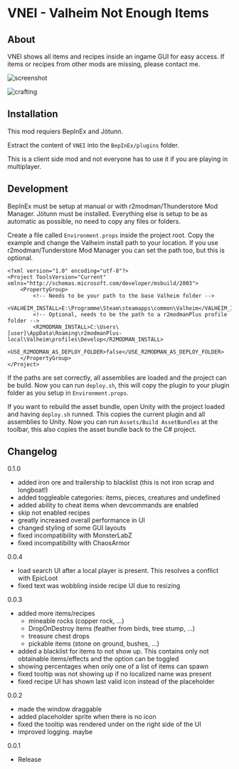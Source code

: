 # VNEI - Valheim Not Enough Items

## About
VNEI shows all items and recipes inside an ingame GUI for easy access.
If items or recipes from other mods are missing, please contact me.

![screenshot](https://raw.githubusercontent.com/MSchmoecker/VNEI/master/Docs/WholeScreenshot.png)

![crafting](https://raw.githubusercontent.com/MSchmoecker/VNEI/master/Docs/CarrotCrafting.png)

## Installation
This mod requiers BepInEx and Jötunn.

Extract the content of `VNEI` into the `BepInEx/plugins` folder.

This is a client side mod and not everyone has to use it if you are playing in multiplayer.


## Development
BepInEx must be setup at manual or with r2modman/Thunderstore Mod Manager.
Jötunn must be installed.
Everything else is setup to be as automatic as possible, no need to copy any files or folders.

Create a file called `Environment.props` inside the project root.
Copy the example and change the Valheim install path to your location.
If you use r2modman/Tunderstore Mod Manager you can set the path too, but this is optional.

````
<?xml version="1.0" encoding="utf-8"?>
<Project ToolsVersion="Current" xmlns="http://schemas.microsoft.com/developer/msbuild/2003">
    <PropertyGroup>
        <!-- Needs to be your path to the base Valheim folder -->
        <VALHEIM_INSTALL>E:\Programme\Steam\steamapps\common\Valheim</VALHEIM_INSTALL>
        <!-- Optional, needs to be the path to a r2modmanPlus profile folder -->
        <R2MODMAN_INSTALL>C:\Users\[user]\AppData\Roaming\r2modmanPlus-local\Valheim\profiles\Develop</R2MODMAN_INSTALL>
        <USE_R2MODMAN_AS_DEPLOY_FOLDER>false</USE_R2MODMAN_AS_DEPLOY_FOLDER>
    </PropertyGroup>
</Project>
````
If the paths are set correctly, all assemblies are loaded and the project can be build.
Now you can run `deploy.sh`, this will copy the plugin to your plugin folder as you setup in `Environment.props`.

If you want to rebuild the asset bundle, open Unity with the project loaded and having `deploy.sh` runned.
This copies the current plugin and all assemblies to Unity. Now you can run `Assets/Build AssetBundles` at the toolbar, this also copies the asset bundle back to the C# project.


## Changelog
0.1.0
- added iron ore and trailership to blacklist (this is not iron scrap and longboat!)
- added toggleable categories: items, pieces, creatures and undefined
- added ability to cheat items when devcommands are enabled
- skip not enabled recipes
- greatly increased overall performance in UI
- changed styling of some GUI layouts
- fixed incompatibility with MonsterLabZ
- fixed incompatibility with ChaosArmor

0.0.4
- load search UI after a local player is present. This resolves a conflict with EpicLoot
- fixed text was wobbling inside recipe UI due to resizing

0.0.3
- added more items/recipes
  - mineable rocks (copper rock, ...)
  - DropOnDestroy items (feather from birds, tree stump, ...)
  - treasure chest drops
  - pickable items (stone on ground, bushes, ...)
- added a blacklist for items to not show up. This contains only not obtainable items/effects and the option can be toggled
- showing percentages when only one of a list of items can spawn
- fixed tooltip was not showing up if no localized name was present
- fixed recipe UI has shown last valid icon instead of the placeholder

0.0.2
- made the window draggable
- added placeholder sprite when there is no icon
- fixed the tooltip was rendered under on the right side of the UI
- improved logging. maybe

0.0.1
- Release
